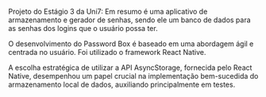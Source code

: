 Projeto do Estágio 3 da Uni7: Em resumo é uma aplicativo de armazenamento e gerador de senhas, sendo ele um banco de dados para as senhas dos logins que o usuário possa ter.

O desenvolvimento do Password Box é baseado em uma abordagem ágil e centrada no usuário. Foi utilizado o framework React Native.

A escolha estratégica de utilizar a API AsyncStorage, fornecida pelo React Native, desempenhou um papel crucial na implementação bem-sucedida do armazenamento local de dados, auxiliando principalmente em testes.
